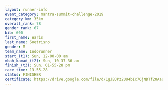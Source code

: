 ```yaml
---
layout: runner-info 
event_category: mantra-summit-challenge-2019 
category_km: 35km 
overall_rank: 78
gender_rank: 67
bib: 600
first_name: Waris
last_name: Soetrisno
gender: M
team_name: Indorunner
start_(t1): Sun, 12-00-00 am
mbah_kamad_(t2): Sun, 10-37-36 am
finish_(t3): Sun, 01-55-28 pm
race_time: 13-55-28
status: FINISHER
certificate: https://drive.google.com/file/d/1gJBJPz2UU4bIc7OjNDTf20AaUJKChwXt/view?usp=sharing
---
```

